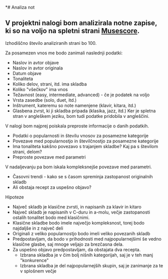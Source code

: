 *# Analiza not 

V projektni nalogi bom analizirala notne zapise, ki so na voljo na spletni strani 
[Musescore](https://musescore.com/sheetmusic).
-
Izhodiščno število analiziranih strani bo 100. 

Za posamezen vnos me bodo zanimali naslednji podatki:
* Naslov in avtor objave
* Naslov in avtor originala
* Datum objave
* Tonaliteta
* Koliko delov, strani, itd. ima skladba
* Koliko "všečkov" ima vnos
* Težavnost (easy, intermediate, advanced) - če je podatek na voljo
* Vrsta zasedbe (solo, duet, itd.)
* Inštrument, kateremu so note namenjene (klavir, kitara, itd.)
* Glasbena zvrst, ki ji skladba pripada (klasika, jazz, itd.)
Ker je spletna stran v angleškem jeziku, bom tudi podatke pridobila v angleščini.

V nalogi bom najprej poiskala preproste informacije o danih podatkih.
* Podatki o popularnosti in številu vnosov za posamezne kategorije
* Povezave med popularnostjo in številčnostjo za posamezne kategorije
* Ima tonaliteta kakšno povezavo s trajanjem skladbe? Kaj pa s številom strani, delom?
* Preproste povezave med parametri

V nadaljevanju pa bom iskala kompleksnejše povezave med parametri.
* Časovni trendi - kako se s časom spreminja zastopanost originalnih skladb
* Ali obstaja recept za uspešno objavo?

Hipoteze
* Največ skladb je klasične zvrsti, in napisanih za klavir in kitaro
* Največ skladb je napisanih v C-duru in a-molu, večje zastopanosti ostalih tonalitet bodo med klasičnimi.
* Klasične skladbe bodo imele največjo kompleksnost, torej bodo najdaljše in z največ deli
* Originali z veliko popularnostjo bodo imeli veliko povezanih skladb
* Predpostavljam, da bodo v prihodnosti med najpopularnejšimi še vedno klasične glasbe, saj mnoge veljajo za brezčasna dela.
* Za uspešno objavo predpostavljam, da obstajata dva recepta. 
    * Izbrana skladba je v čim bolj nišnih kategorijah, saj je v teh manj "konkurence"
    * Izbrana skladba je del najpopularnejših skupin, saj je zanimanje za te v splošnem večje
